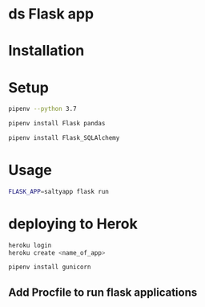 # ds Flask app

# Installation

# Setup

```sh
pipenv --python 3.7
```

```sh
pipenv install Flask pandas
```

```sh
pipenv install Flask_SQLAlchemy
```

# Usage

```sh
FLASK_APP=saltyapp flask run
```

# deploying to Herok

```sh
heroku login
heroku create <name_of_app>
```

```sh
pipenv install gunicorn
```

## Add Procfile to run flask applications
